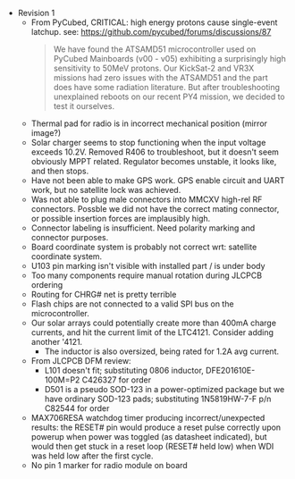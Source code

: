 - Revision 1
    - From PyCubed, CRITICAL: high energy protons cause single-event latchup.  see: https://github.com/pycubed/forums/discussions/87
       > We have found the ATSAMD51 microcontroller used on PyCubed Mainboards (v00 - v05) exhibiting a surprisingly high sensitivity to 50MeV protons. Our KickSat-2 and VR3X missions had zero issues with the ATSAMD51 and the part does have some radiation literature. But after troubleshooting unexplained reboots on our recent PY4 mission, we decided to test it ourselves.
    - Thermal pad for radio is in incorrect mechanical position (mirror image?)
    - Solar charger seems to stop functioning when the input voltage exceeds 10.2V.  Removed R406 to troubleshoot, but it doesn't seem obviously MPPT related.  Regulator becomes unstable, it looks like, and then stops.
    - Have not been able to make GPS work.  GPS enable circuit and UART work, but no satellite lock was achieved.
    - Was not able to plug male connectors into MMCXV high-rel RF connectors.  Possble we did not have the correct mating connector, or possible insertion forces are implausibly high.
    - Connector labeling is insufficient.  Need polarity marking and connector purposes.
    - Board coordinate system is probably not correct wrt: satellite coordinate system.
    - U103 pin marking isn't visible with installed part / is under body
    - Too many components require manual rotation during JLCPCB ordering
    - Routing for CHRG# net is pretty terrible
    - Flash chips are not connected to a valid SPI bus on the microcontroller.
    - Our solar arrays could potentially create more than 400mA charge currents, and hit the current limit of the LTC4121.  Consider adding another '4121.
        - The inductor is also oversized, being rated for 1.2A avg current.
    - From JLCPCB DFM review:
        - L101 doesn't fit; substituting 0806 inductor, DFE201610E-100M=P2
          C426327 for order
        - D501 is a pseudo SOD-123 in a power-optimized package but we have
          ordinary SOD-123 pads; substituting 1N5819HW-7-F p/n C82544 for
          order
    - MAX706RESA watchdog timer producing incorrect/unexpected results: the RESET# pin would produce a reset pulse correctly upon powerup when power was toggled (as datasheet indicated), but would then get stuck in a reset loop (RESET# held low) when WDI was held low after the first cycle.
    - No pin 1 marker for radio module on board

